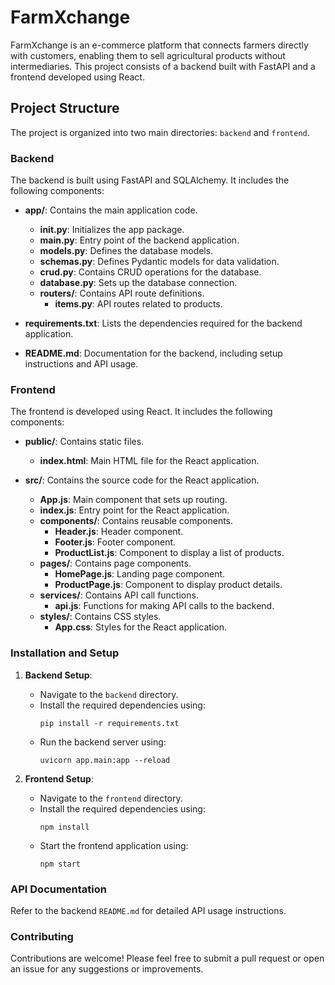 # FarmXchange

FarmXchange is an e-commerce platform that connects farmers directly with customers, enabling them to sell agricultural products without intermediaries. This project consists of a backend built with FastAPI and a frontend developed using React.

## Project Structure

The project is organized into two main directories: `backend` and `frontend`.

### Backend

The backend is built using FastAPI and SQLAlchemy. It includes the following components:

- **app/**: Contains the main application code.
  - **__init__.py**: Initializes the app package.
  - **main.py**: Entry point of the backend application.
  - **models.py**: Defines the database models.
  - **schemas.py**: Defines Pydantic models for data validation.
  - **crud.py**: Contains CRUD operations for the database.
  - **database.py**: Sets up the database connection.
  - **routers/**: Contains API route definitions.
    - **items.py**: API routes related to products.

- **requirements.txt**: Lists the dependencies required for the backend application.
- **README.md**: Documentation for the backend, including setup instructions and API usage.

### Frontend

The frontend is developed using React. It includes the following components:

- **public/**: Contains static files.
  - **index.html**: Main HTML file for the React application.

- **src/**: Contains the source code for the React application.
  - **App.js**: Main component that sets up routing.
  - **index.js**: Entry point for the React application.
  - **components/**: Contains reusable components.
    - **Header.js**: Header component.
    - **Footer.js**: Footer component.
    - **ProductList.js**: Component to display a list of products.
  - **pages/**: Contains page components.
    - **HomePage.js**: Landing page component.
    - **ProductPage.js**: Component to display product details.
  - **services/**: Contains API call functions.
    - **api.js**: Functions for making API calls to the backend.
  - **styles/**: Contains CSS styles.
    - **App.css**: Styles for the React application.

### Installation and Setup

1. **Backend Setup**:
   - Navigate to the `backend` directory.
   - Install the required dependencies using:
     ```
     pip install -r requirements.txt
     ```
   - Run the backend server using:
     ```
     uvicorn app.main:app --reload
     ```

2. **Frontend Setup**:
   - Navigate to the `frontend` directory.
   - Install the required dependencies using:
     ```
     npm install
     ```
   - Start the frontend application using:
     ```
     npm start
     ```

### API Documentation

Refer to the backend `README.md` for detailed API usage instructions.

### Contributing

Contributions are welcome! Please feel free to submit a pull request or open an issue for any suggestions or improvements.